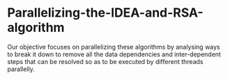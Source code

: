 # Parallelizing-the-IDEA-and-RSA-algorithm
Our objective focuses on parallelizing these algorithms by analysing ways to break it down to remove all the data dependencies and inter-dependent steps that can be resolved so as to be executed by different threads parallelly.
